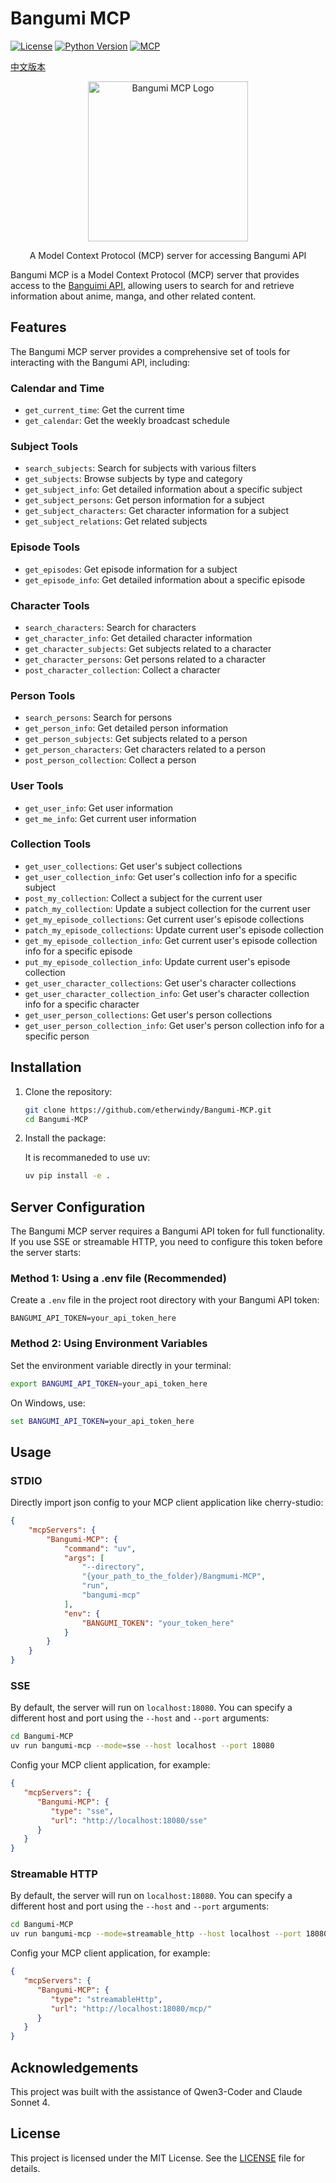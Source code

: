 # Bangumi MCP

[![License](https://img.shields.io/github/license/etherwindy/Bangumi-MCP)](LICENSE)
[![Python Version](https://img.shields.io/badge/python-3.10%2B-blue)](https://www.python.org/downloads/)
[![MCP](https://img.shields.io/badge/MCP-Server-orange)](https://modelcontextprotocol.io)

[中文版本](README_zh.md)

<p align="center">
  <img src="https://placehold.co/200x200/transparent/pink?font=Oswald&text=Bangumi\nM%20C%20P" alt="Bangumi MCP Logo" width="256" height="256">
</p>

<p align="center">
  A Model Context Protocol (MCP) server for accessing Bangumi API
</p>

Bangumi MCP is a Model Context Protocol (MCP) server that provides access to the [Banguimi API](https://bangumi.github.io/api/), allowing users to search for and retrieve information about anime, manga, and other related content.

## Features

The Bangumi MCP server provides a comprehensive set of tools for interacting with the Bangumi API, including:

### Calendar and Time

- `get_current_time`: Get the current time
- `get_calendar`: Get the weekly broadcast schedule

### Subject Tools

- `search_subjects`: Search for subjects with various filters
- `get_subjects`: Browse subjects by type and category
- `get_subject_info`: Get detailed information about a specific subject
- `get_subject_persons`: Get person information for a subject
- `get_subject_characters`: Get character information for a subject
- `get_subject_relations`: Get related subjects

### Episode Tools

- `get_episodes`: Get episode information for a subject
- `get_episode_info`: Get detailed information about a specific episode

### Character Tools

- `search_characters`: Search for characters
- `get_character_info`: Get detailed character information
- `get_character_subjects`: Get subjects related to a character
- `get_character_persons`: Get persons related to a character
- `post_character_collection`: Collect a character

### Person Tools

- `search_persons`: Search for persons
- `get_person_info`: Get detailed person information
- `get_person_subjects`: Get subjects related to a person
- `get_person_characters`: Get characters related to a person
- `post_person_collection`: Collect a person

### User Tools

- `get_user_info`: Get user information
- `get_me_info`: Get current user information

### Collection Tools

- `get_user_collections`: Get user's subject collections
- `get_user_collection_info`: Get user's collection info for a specific subject
- `post_my_collection`: Collect a subject for the current user
- `patch_my_collection`: Update a subject collection for the current user
- `get_my_episode_collections`: Get current user's episode collections
- `patch_my_episode_collections`: Update current user's episode collection
- `get_my_episode_collection_info`: Get current user's episode collection info for a specific episode
- `put_my_episode_collection_info`: Update current user's episode collection
- `get_user_character_collections`: Get user's character collections
- `get_user_character_collection_info`: Get user's character collection info for a specific character
- `get_user_person_collections`: Get user's person collections
- `get_user_person_collection_info`: Get user's person collection info for a specific person

## Installation

1. Clone the repository:

   ```bash
   git clone https://github.com/etherwindy/Bangumi-MCP.git
   cd Bangumi-MCP
   ```

2. Install the package:

   It is recommaneded to use uv:

   ```bash
   uv pip install -e .
   ```

## Server Configuration

The Bangumi MCP server requires a Bangumi API token for full functionality. If you use SSE or streamable HTTP, you need to configure this token before the server starts:

### Method 1: Using a .env file (Recommended)

Create a `.env` file in the project root directory with your Bangumi API token:

```env
BANGUMI_API_TOKEN=your_api_token_here
```

### Method 2: Using Environment Variables

Set the environment variable directly in your terminal:

```bash
export BANGUMI_API_TOKEN=your_api_token_here
```

On Windows, use:

```cmd
set BANGUMI_API_TOKEN=your_api_token_here
```

## Usage

### STDIO

Directly import json config to your MCP client application like cherry-studio:

```json
{
    "mcpServers": {
        "Bangumi-MCP": {
            "command": "uv",
            "args": [
                "--directory",
                "{your_path_to_the_folder}/Bangmumi-MCP",
                "run",
                "bangumi-mcp"
            ],
            "env": {
                "BANGUMI_TOKEN": "your_token_here"
            }
        }
    }
}
```

### SSE

By default, the server will run on `localhost:18080`. You can specify a different host and port using the `--host` and `--port` arguments:

```bash
cd Bangumi-MCP
uv run bangumi-mcp --mode=sse --host localhost --port 18080
```

Config your MCP client application, for example:

```json
{
   "mcpServers": {
      "Bangumi-MCP": {
         "type": "sse",
         "url": "http://localhost:18080/sse"
      }
   }
}
```

### Streamable HTTP

By default, the server will run on `localhost:18080`. You can specify a different host and port using the `--host` and `--port` arguments:

```bash
cd Bangumi-MCP
uv run bangumi-mcp --mode=streamable_http --host localhost --port 18080
```

Config your MCP client application, for example:

```json
{
   "mcpServers": {
      "Bangumi-MCP": {
         "type": "streamableHttp",
         "url": "http://localhost:18080/mcp/"
      }
   }
}
```

## Acknowledgements

This project was built with the assistance of Qwen3-Coder and Claude Sonnet 4.

## License

This project is licensed under the MIT License. See the [LICENSE](LICENSE) file for details.
